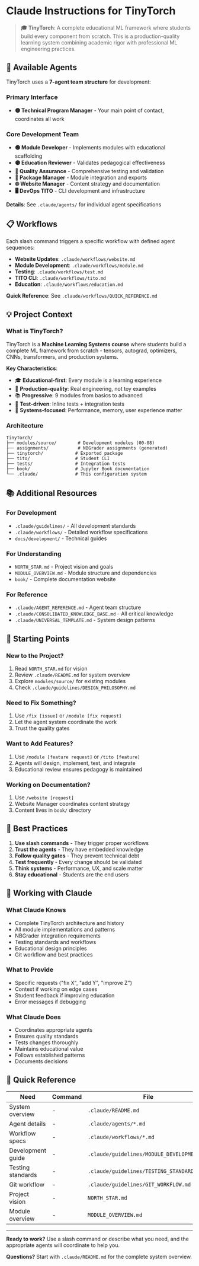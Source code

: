 # Claude Instructions for TinyTorch

> **🎓 TinyTorch**: A complete educational ML framework where students build every component from scratch. This is a production-quality learning system combining academic rigor with professional ML engineering practices.

## 🤖 Available Agents

TinyTorch uses a **7-agent team structure** for development:

### Primary Interface
- **🟡 Technical Program Manager** - Your main point of contact, coordinates all work

### Core Development Team
- **🟢 Module Developer** - Implements modules with educational scaffolding
- **🟣 Education Reviewer** - Validates pedagogical effectiveness
- **🔴 Quality Assurance** - Comprehensive testing and validation
- **🔵 Package Manager** - Module integration and exports
- **🌐 Website Manager** - Content strategy and documentation
- **🖥️ DevOps TITO** - CLI development and infrastructure

**Details**: See `.claude/agents/` for individual agent specifications

## 📋 Workflows

Each slash command triggers a specific workflow with defined agent sequences:

- **Website Updates**: `.claude/workflows/website.md`
- **Module Development**: `.claude/workflows/module.md`
- **Testing**: `.claude/workflows/test.md`
- **TITO CLI**: `.claude/workflows/tito.md`
- **Education**: `.claude/workflows/education.md`

**Quick Reference**: See `.claude/workflows/QUICK_REFERENCE.md`

## 💡 Project Context

### What is TinyTorch?

TinyTorch is a **Machine Learning Systems course** where students build a complete ML framework from scratch - tensors, autograd, optimizers, CNNs, transformers, and production systems.

**Key Characteristics**:
- 🎓 **Educational-first**: Every module is a learning experience
- 🔧 **Production-quality**: Real engineering, not toy examples
- 📚 **Progressive**: 9 modules from basics to advanced
- 🧪 **Test-driven**: Inline tests + integration tests
- 🎯 **Systems-focused**: Performance, memory, user experience matter

### Architecture

```
TinyTorch/
├── modules/source/        # Development modules (00-08)
├── assignments/           # NBGrader assignments (generated)
├── tinytorch/            # Exported package
├── tito/                 # Student CLI
├── tests/                # Integration tests
├── book/                 # Jupyter Book documentation
└── .claude/              # This configuration system
```

## 📚 Additional Resources

### For Development
- `.claude/guidelines/` - All development standards
- `.claude/workflows/` - Detailed workflow specifications
- `docs/development/` - Technical guides

### For Understanding
- `NORTH_STAR.md` - Project vision and goals
- `MODULE_OVERVIEW.md` - Module structure and dependencies
- `book/` - Complete documentation website

### For Reference
- `.claude/AGENT_REFERENCE.md` - Agent team structure
- `.claude/CONSOLIDATED_KNOWLEDGE_BASE.md` - All critical knowledge
- `.claude/UNIVERSAL_TEMPLATE.md` - System design patterns

## 🎯 Starting Points

### New to the Project?
1. Read `NORTH_STAR.md` for vision
2. Review `.claude/README.md` for system overview
3. Explore `modules/source/` for existing modules
4. Check `.claude/guidelines/DESIGN_PHILOSOPHY.md`

### Need to Fix Something?
1. Use `/fix [issue]` or `/module [fix request]`
2. Let the agent system coordinate the work
3. Trust the quality gates

### Want to Add Features?
1. Use `/module [feature request]` or `/tito [feature]`
2. Agents will design, implement, test, and integrate
3. Educational review ensures pedagogy is maintained

### Working on Documentation?
1. Use `/website [request]`
2. Website Manager coordinates content strategy
3. Content lives in `book/` directory

## 🚀 Best Practices

1. **Use slash commands** - They trigger proper workflows
2. **Trust the agents** - They have embedded knowledge
3. **Follow quality gates** - They prevent technical debt
4. **Test frequently** - Every change should be validated
5. **Think systems** - Performance, UX, and scale matter
6. **Stay educational** - Students are the end users

## 🤝 Working with Claude

### What Claude Knows
- Complete TinyTorch architecture and history
- All module implementations and patterns
- NBGrader integration requirements
- Testing standards and workflows
- Educational design principles
- Git workflow and best practices

### What to Provide
- Specific requests ("fix X", "add Y", "improve Z")
- Context if working on edge cases
- Student feedback if improving education
- Error messages if debugging

### What Claude Does
- Coordinates appropriate agents
- Ensures quality standards
- Tests changes thoroughly
- Maintains educational value
- Follows established patterns
- Documents decisions

## 📖 Quick Reference

| Need | Command | File |
|------|---------|------|
| System overview | - | `.claude/README.md` |
| Agent details | - | `.claude/agents/*.md` |
| Workflow specs | - | `.claude/workflows/*.md` |
| Development guide | - | `.claude/guidelines/MODULE_DEVELOPMENT.md` |
| Testing standards | - | `.claude/guidelines/TESTING_STANDARDS.md` |
| Git workflow | - | `.claude/guidelines/GIT_WORKFLOW.md` |
| Project vision | - | `NORTH_STAR.md` |
| Module overview | - | `MODULE_OVERVIEW.md` |

---

**Ready to work?** Use a slash command or describe what you need, and the appropriate agents will coordinate to help you.

**Questions?** Start with `.claude/README.md` for the complete system overview.


